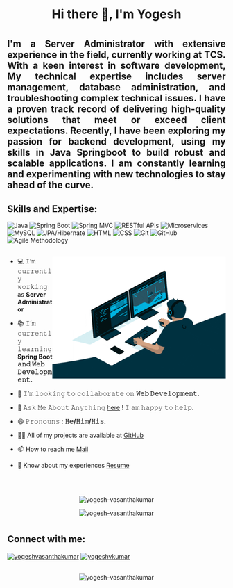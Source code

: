 <h1 align="center"> Hi there 👋, I'm Yogesh<h1>
  <h2 align='justify'>  I'm a Server Administrator with extensive experience in the field, currently working at TCS. With a keen interest in software development, My technical expertise includes server management, database administration, and troubleshooting complex technical issues. I have a proven track record of delivering high-quality solutions that meet or exceed client expectations. Recently, I have been exploring my passion for backend development, using my skills in Java Springboot to build robust and scalable applications. I am constantly learning and experimenting with new technologies to stay ahead of the curve.<h2>
    

    
   
## Skills and Expertise:

![Java](https://img.shields.io/badge/-Java-007396?style=flat-square&logo=java&logoColor=white)
![Spring Boot](https://img.shields.io/badge/-Spring_Boot-6DB33F?style=flat-square&logo=spring&logoColor=white)
![Spring MVC](https://img.shields.io/badge/-Spring_MVC-6DB33F?style=flat-square&logo=spring&logoColor=white)
![RESTful APIs](https://img.shields.io/badge/-RESTful_APIs-0097A7?style=flat-square&logo=rest&logoColor=white)
![Microservices](https://img.shields.io/badge/-Microservices-0097A7?style=flat-square&logo=microservices&logoColor=white)
![MySQL](https://img.shields.io/badge/-MySQL-4479A1?style=flat-square&logo=mysql&logoColor=white)
![JPA/Hibernate](https://img.shields.io/badge/-JPA_Hibernate-311C87?style=flat-square&logo=hibernate&logoColor=white)
![HTML](https://img.shields.io/badge/-HTML-E34F26?style=flat-square&logo=html5&logoColor=white)
![CSS](https://img.shields.io/badge/-CSS-1572B6?style=flat-square&logo=css3&logoColor=white)
![Git](https://img.shields.io/badge/-Git-F05032?style=flat-square&logo=git&logoColor=white)
![GitHub](https://img.shields.io/badge/-GitHub-181717?style=flat-square&logo=github&logoColor=white)
![Agile Methodology](https://img.shields.io/badge/-Agile_Methodology-0052CC?style=flat-square)

##

    
<img align="right" height="280" width="400" alt="GIF" src="https://github.com/Yogesh-VasanthaKumar/Yogesh-Vasanthakumar/blob/e0dcb92097cfd7ac4d50171cf6a23f279fc12f6a/Resource/Backend%20GitHub.gif" />

- 💻 𝙸’𝚖 𝚌𝚞𝚛𝚛𝚎𝚗𝚝𝚕𝚢 𝚠𝚘𝚛𝚔𝚒𝚗𝚐 as **Server Administrator**
- 📚 𝙸’𝚖 𝚌𝚞𝚛𝚛𝚎𝚗𝚝𝚕𝚢 𝚕𝚎𝚊𝚛𝚗𝚒𝚗𝚐 **Spring Boot 𝚊𝚗𝚍 𝚆𝚎𝚋 𝙳𝚎𝚟𝚎𝚕𝚘𝚙𝚖𝚎𝚗𝚝.**
- 👯 𝙸’𝚖 𝚕𝚘𝚘𝚔𝚒𝚗𝚐 𝚝𝚘 𝚌𝚘𝚕𝚕𝚊𝚋𝚘𝚛𝚊𝚝𝚎 𝚘𝚗 **𝚆𝚎𝚋 𝙳𝚎𝚟𝚎𝚕𝚘𝚙𝚖𝚎𝚗𝚝.**
- 💬 𝙰𝚜𝚔 𝙼𝚎 𝙰𝚋𝚘𝚞𝚝 𝙰𝚗𝚢𝚝𝚑𝚒𝚗𝚐 [here](https://github.com/Yogesh-VasanthaKumar) ! 𝙸 𝚊𝚖 𝚑𝚊𝚙𝚙𝚢 𝚝𝚘 𝚑𝚎𝚕𝚙.
- 😄 𝙿𝚛𝚘𝚗𝚘𝚞𝚗𝚜 : **𝙷𝚎/𝙷𝚒𝚖/𝙷𝚒𝚜.**
    
    
- 👨‍💻 All of my projects are available at [GitHub](https://github.com/Yogesh-VasanthaKumar?tab=repositories)
    
- 📫 How to reach me [Mail](mailto:Yogeshvasanthakumar@outlook.in)

- 📄 Know about my experiences [Resume](https://drive.google.com/file/d/1hQdL-cHgjBf_KVFc2tH4a4eXPoN_gzLR/view?usp=share_link)

<br/>
<br/>
  
  

<p align="center"> <img src="https://komarev.com/ghpvc/?username=yogesh-vasanthakumar&label=Profile%20views&color=0e75b6&style=flat" alt="yogesh-vasanthakumar" /> </p>

<p align="center"> <a href="https://github.com/ryo-ma/github-profile-trophy"><img src="https://github-profile-trophy.vercel.app/?username=yogesh-vasanthakumar" alt="yogesh-vasanthakumar" /></a> </p>



#
## Connect with me:

<p align="left">
<a href="https://linkedin.com/in/yogeshvasanthakumar" target="blank"><img align="center" src="https://img.shields.io/badge/LinkedIn-0077B5?style=for-the-badge&logo=linkedin&logoColor=white" alt="yogeshvasanthakumar" height="30" width="120" /></a>
<a href="https://www.hackerrank.com/yogeshvkumar" target="blank"><img align="center" src="https://img.shields.io/badge/-Hackerrank-2EC866?style=for-the-badge&logo=HackerRank&logoColor=white" alt="yogeshvkumar" height="30" width="120" /></a>
</p>

##


<p align="center"><img align="center" src="https://github-readme-streak-stats.herokuapp.com/?user=yogesh-vasanthakumar&" alt="yogesh-vasanthakumar" /></p>
